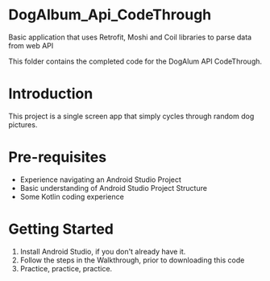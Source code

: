 # DogAlbum_Api_CodeThrough
Basic application that uses Retrofit, Moshi and Coil libraries to parse data from web API

This folder contains the completed code for the DogAlum API CodeThrough.

# Introduction

This project is a single screen app that simply cycles through random dog pictures.

# Pre-requisites
* Experience navigating an Android Studio Project
* Basic understanding of Android Studio Project Structure
* Some Kotlin coding experience

# Getting Started
1. Install Android Studio, if you don't already have it.
2. Follow the steps in the Walkthrough, prior to downloading this code
3. Practice, practice, practice.
